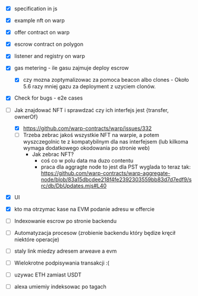 - [x] specification in js
- [x] example nft on warp
- [x] offer contract on warp
- [x] escrow contract on polygon
- [x] listener and registry on warp
- [x] gas metering - ile gasu zajmuje deploy escrow
  - [x] czy mozna zoptymalizowac za pomoca beacon albo clones - Około 5.6 razy
        mniej gazu za deployment z uzyciem clonów.
- [x] Check for bugs - e2e cases

- [ ] Jak znajdować NFT i sprawdzać czy ich interfejs jest {transfer, ownerOf}
  - [x] https://github.com/warp-contracts/warp/issues/332
  - [ ] Trzeba zebrac jakoś wszystkie NFT na warpie, a potem wyszczegolnic te z
        kompatybilnym dla nas interfejsem (lub kilkoma wymaga dodatkowego
        okodowania po stronie web)
    - Jak zebrac NFT?
      - coś co w polu data ma duzo contentu
      - praca dla aggragte node to jest dla PST wyglada to teraz tak:
        https://github.com/warp-contracts/warp-aggregate-node/blob/83a15dbcdee218f4fe2392303559bb83d7d7edf9/src/db/DbUpdates.mjs#L40
- [x] UI
- [x] kto ma otrzymac kase na EVM podanie adresu w offercie
- [ ] Indexowanie escrow po stronie backendu
- [ ] Automatyzacja procesow (zrobienie backendu który będize kręcił niektóre
      operacje)
- [ ] staly link miedzy adresem arweave a evm
- [ ] Wielokrotne podpisywania transakcji :(
- [ ] uzywac ETH zamiast USDT

- [ ] alexa umiemiy indeksowac po tagach
